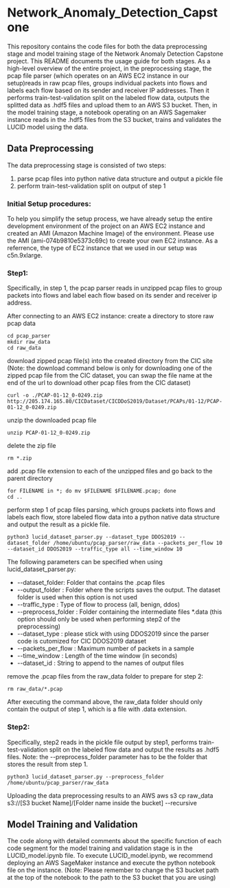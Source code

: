 # Network_Anomaly_Detection_Capstone
This repository contains the code files for both the data preprocessing stage and model training stage of the Network Anomaly Detection Capstone project. This README documents the usage guide for both stages. As a high-level overview of the entire project, in the preprocessing stage, the pcap file parser (which operates on an AWS EC2 instance in our setup)reads in raw pcap files, groups individual packets into flows and labels each flow based on its sender and receiver IP addresses. Then it performs train-test-validation split on the labeled flow data, outputs the splitted data as .hdf5 files and upload them to an AWS S3 bucket. Then, in the model training stage, a notebook operating on an AWS Sagemaker instance reads in the .hdf5 files from the S3 bucket, trains and validates the LUCID model using the data.
## Data Preprocessing
The data preprocessing stage is consisted of two steps:
1. parse pcap files into python native data structure and output a pickle file
2. perform train-test-validation split on output of step 1

### Initial Setup procedures:
To help you simplify the setup process, we have already setup the entire development environment of the project on an AWS EC2 instance and created an AMI (Amazon Machine Image) of the environment. Please use the AMI (ami-074b9810e5373c69c) to create your own EC2 instance. As a referrence, the type of EC2 instance that we used in our setup was c5n.9xlarge.

### Step1:
Specifically, in step 1, the pcap parser reads in unzipped pcap files to group packets into flows and label each flow based on its sender and receiver ip address.

After connecting to an AWS EC2 instance:
create a directory to store raw pcap data
```
cd pcap_parser
mkdir raw_data
cd raw_data
```
download zipped pcap file(s) into the created directory from the CIC site
(Note: the download command below is only for downloading one of the zipped pcap file from the CIC dataset, you can swap the file name at the end of the url to download other pcap files from the CIC dataset)
```
curl -o ./PCAP-01-12_0-0249.zip http://205.174.165.80/CICDataset/CICDDoS2019/Dataset/PCAPs/01-12/PCAP-01-12_0-0249.zip
```
unzip the downloaded pcap file
```
unzip PCAP-01-12_0-0249.zip
```
delete the zip file
```
rm *.zip
```
add .pcap file extension to each of the unzipped files and go back to the parent directory
```
for FILENAME in *; do mv $FILENAME $FILENAME.pcap; done
cd ..
```
perform step 1 of pcap files parsing, which groups packets into flows and labels each flow, store labeled flow data into a python native data structure and output the result as a pickle file.
```
python3 lucid_dataset_parser.py --dataset_type DDOS2019 --dataset_folder /home/ubuntu/pcap_parser/raw_data --packets_per_flow 10 --dataset_id DDOS2019 --traffic_type all --time_window 10
```
The following parameters can be specified when using lucid_dataset_parser.py:
- --dataset_folder: Folder that contains the .pcap files
- --output_folder : Folder where the scripts saves the output. The dataset folder is used when this option is not used
- --traffic_type : Type of flow to process (all, benign, ddos)
- --preprocess_folder : Folder containing the intermediate files *.data (this option should only be used when performing step2 of the preprocessing)
- --dataset_type : please stick with using DDOS2019 since the parser code is cutomized for CIC DDOS2019 dataset
- --packets_per_flow : Maximum number of packets in a sample
- --time_window : Length of the time window (in seconds)
- --dataset_id : String to append to the names of output files

remove the .pcap files from the raw_data folder to prepare for step 2:
```
rm raw_data/*.pcap
```
After executing the command above, the raw_data folder should only contain the output of step 1, which is a file with .data extension.
### Step2:
Specifically, step2 reads in the pickle file output by step1, performs train-test-validation split on the labeled flow data and output the results as .hdf5 files. Note: the --preprocess_folder parameter has to be the folder that stores the result from step 1.
```
python3 lucid_dataset_parser.py --preprocess_folder /home/ubuntu/pcap_parser/raw_data
```
Uploading the data preprocessing results to an AWS
aws s3 cp raw_data s3://[S3 bucket Name]/[Folder name inside the bucket] --recursive
## Model Training and Validation
The code along with detailed comments about the specific function of each code segment for the model training and validation stage is in the LUCID_model.ipynb file. To execute LUCID_model.ipynb, we recommend deploying an AWS SageMaker instance and execute the python notebook file on the instance. (Note: Please remember to change the S3 bucket path at the top of the notebook to the path to the S3 bucket that you are using)

